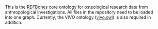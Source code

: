 This is the [RDFBones](https://github.com/RDFBones) core ontology for osteological research data from anthropological investigations. All files in the repository need to be loaded into one graph. Currently, the VIVO ontology ([vivo.owl](https://github.com/vivo-project/VIVO/blob/develop/home/src/main/resources/rdf/tbox/filegraph/vivo.owl)) is also required in addition.
